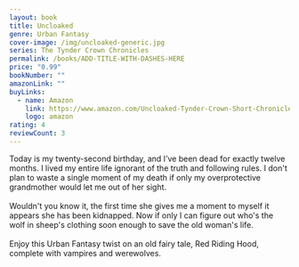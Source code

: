 ```yaml
---
layout: book
title: Uncloaked
genre: Urban Fantasy
cover-image: /img/uncloaked-generic.jpg
series: The Tynder Crown Chronicles
permalink: /books/ADD-TITLE-WITH-DASHES-HERE
price: "0.99"
bookNumber: ""
amazonLink: ""
buyLinks:
  - name: Amazon
    link: https://www.amazon.com/Uncloaked-Tynder-Crown-Short-Chronicles-ebook/dp/B07BWNPCK7/ref=sr_1_6?dchild=1&keywords=uncloaked&qid=1593298389&s=digital-text&sr=1-6
    logo: amazon
rating: 4
reviewCount: 3
---
```

Today is my twenty-second birthday, and I’ve been dead for exactly twelve months. I lived my entire life ignorant of the truth and following rules. I don't plan to waste a single moment of my death if only my overprotective grandmother would let me out of her sight.\
\
Wouldn't you know it, the first time she gives me a moment to myself it appears she has been kidnapped. Now if only I can figure out who's the wolf in sheep's clothing soon enough to save the old woman's life.\
\
Enjoy this Urban Fantasy twist on an old fairy tale, Red Riding Hood, complete with vampires and werewolves.